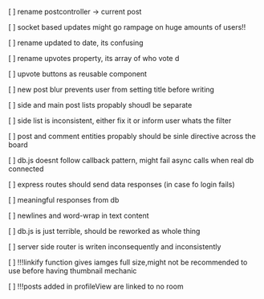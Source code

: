 [ ] rename postcontroller -> current post

[ ] socket based updates might go rampage on huge amounts of users!!

[ ] rename updated to date, its confusing

[ ] rename upvotes property, its array of who vote d

[ ] upvote buttons as reusable component

[ ] new post blur prevents user from setting title before writing 

[ ] side and main post lists propably shoudl be separate

[ ] side list is inconsistent, either fix it or inform user whats the filter

[ ] post and comment entities propably should be sinle directive across the board

[ ] db.js doesnt follow callback pattern, might fail async calls when real db connected

[ ] express routes should send data responses (in case fo login fails)

[ ] meaningful responses from db

[ ] newlines and word-wrap in text content

[ ] db.js is just terrible, should be reworked as whole thing

[ ] server side router is writen inconsequently and inconsistently

[ ] !!!linkify function gives iamges full size,might not be recommended to use before having thumbnail mechanic

[ ] !!!posts added in profileView are linked to no room
